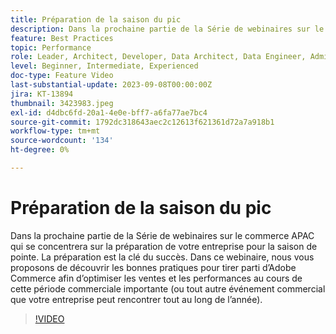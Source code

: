 ```yaml
---
title: Préparation de la saison du pic
description: Dans la prochaine partie de la Série de webinaires sur le commerce APAC qui se concentrera sur la préparation de votre entreprise pour la saison de pointe. La préparation est la clé du succès. Dans ce webinaire, nous vous proposons de découvrir les bonnes pratiques pour tirer parti d’Adobe Commerce afin d’optimiser les ventes et les performances au cours de cette période commerciale importante (ou tout autre événement commercial que votre entreprise peut rencontrer tout au long de l’année).
feature: Best Practices
topic: Performance
role: Leader, Architect, Developer, Data Architect, Data Engineer, Admin, User
level: Beginner, Intermediate, Experienced
doc-type: Feature Video
last-substantial-update: 2023-09-08T00:00:00Z
jira: KT-13894
thumbnail: 3423983.jpeg
exl-id: d4dbc6fd-20a1-4e0e-bff7-a6fa77ae7bc4
source-git-commit: 1792dc318643aec2c12613f621361d72a7a918b1
workflow-type: tm+mt
source-wordcount: '134'
ht-degree: 0%

---
```


# Préparation de la saison du pic

Dans la prochaine partie de la Série de webinaires sur le commerce APAC qui se concentrera sur la préparation de votre entreprise pour la saison de pointe. La préparation est la clé du succès. Dans ce webinaire, nous vous proposons de découvrir les bonnes pratiques pour tirer parti d’Adobe Commerce afin d’optimiser les ventes et les performances au cours de cette période commerciale importante (ou tout autre événement commercial que votre entreprise peut rencontrer tout au long de l’année).

>[!VIDEO](https://video.tv.adobe.com/v/3423983/?learn=on)
